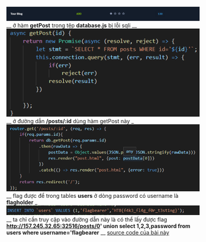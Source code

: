 
![Alt](https://github.com/magnetohvcs/ctf/blob/main/ctf-hackthebox/Auth0-CTF/web_tour_blog/img/Untitled5.png)
__
ở hàm __getPost__ trong tệp __database.js__ bị lỗi sqli
__
![Alt](https://github.com/magnetohvcs/ctf/blob/main/ctf-hackthebox/Auth0-CTF/web_tour_blog/img/Untitled1.png)
__
ở đường dẫn __/posts/:id__ dùng hàm getPost này
_
![Alt](https://github.com/magnetohvcs/ctf/blob/main/ctf-hackthebox/Auth0-CTF/web_tour_blog/img/Untitled2.png)
__
flag được để trong tables __users__ ở dòng password có username là __flagholder__
_
![Alt](https://github.com/magnetohvcs/ctf/blob/main/ctf-hackthebox/Auth0-CTF/web_tour_blog/img/Untitled.png)
__
ta chỉ cần truy cập vào đường dẫn này là có thể lấy được flag __http://157.245.32.65:32516/posts/0' union select 1,2,3,password from users where username='flagbearer__
__
[source code của bài này](https://github.com/magnetohvcs/ctf/raw/main/ctf-hackthebox/Auth0-CTF/web_tour_blog/web_tour_blog.zip)
